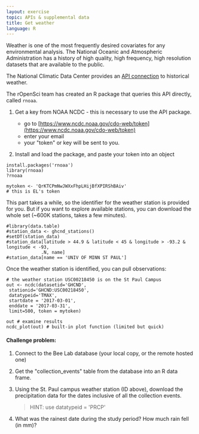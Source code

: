 ```yaml
---
layout: exercise
topic: APIs & supplemental data
title: Get weather
language: R
---
```


Weather is one of the most frequently desired covariates for any 
environmental analysis. The National Oceanic and Atmospheric Administration
has a history of high quality, high frequency, high resolution 
datasets that are available to the public. 

The National Climatic Data Center provides an [API connection](https://www.ncdc.noaa.gov/cdo-web/webservices/v2)
to historical weather. 

The rOpenSci team has created an R package that queries this API
directly, called `rnoaa`. 

1. Get a key from NOAA NCDC - this is necessary to use the API package.
	- go to [https://www.ncdc.noaa.gov/cdo-web/token](https://www.ncdc.noaa.gov/cdo-web/token)
	- enter your email
	- your "token" or key will be sent to you.

2. Install and load the package, and paste your token into an object

```
install.packages('rnoaa')
library(rnoaa)
?rnoaa

mytoken <- 'QrKTCPmNwJWXxFhpLHijBfXPIRShBAiv'
# this is EL's token

```

This part takes a while, so the identifier for the weather station is
provided for you. But if you want to explore available stations,
you can download the whole set (~600K stations, takes a few minutes).

```
#library(data.table)
#station_data <- ghcnd_stations()
#setDT(station_data)
#station_data[latitude > 44.9 & latitude < 45 & longitude > -93.2 & longitude < -93,
             .N, name]
#station_data[name == 'UNIV OF MINN ST PAUL']
```

Once the weather station is identified, you can pull observations:

```
# the weather station USC00218450 is on the St Paul Campus
out <- ncdc(datasetid='GHCND',
 stationid='GHCND:USC00218450',
 datatypeid='TMAX',
 startdate = '2017-03-01',
 enddate = '2017-03-31',
 limit=500, token = mytoken)

out # examine results 
ncdc_plot(out) # built-in plot function (limited but quick)

```

#### Challenge problem:

1. Connect to the Bee Lab database (your local copy, or the remote hosted one)

2. Get the "collection_events" table from the database into an R data frame.

3. Using the St. Paul campus weather station (ID above), download
the precipitation data for the dates inclusive of all the collection 
events.

	>	HINT: use datatypeid = 'PRCP'

4. What was the rainest date during the study period? How much rain
fell (in mm)?

